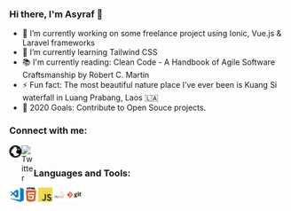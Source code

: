### Hi there, I'm Asyraf 👋

- 🔭 I’m currently working on some freelance project using Ionic, Vue.js & Laravel frameworks
- 🌱 I’m currently learning Tailwind CSS
- 📚 I'm currently reading: Clean Code - A Handbook of Agile Software Craftsmanship by Robert C. Martin
- ⚡ Fun fact: The most beautiful nature place I’ve ever been is Kuang Si waterfall in Luang Prabang, Laos 🇱🇦
- 🥅 2020 Goals: Contribute to Open Souce projects.

### Connect with me:

[<img align="left" alt="VSCode" width="22px" src="https://raw.githubusercontent.com/iconic/open-iconic/master/svg/globe.svg" />][website]
[<img align="left" alt="Twitter" width="22px" src="https://cdn.jsdelivr.net/npm/simple-icons@v3/icons/twitter.svg" />][twitter]

<br />

### Languages and Tools:

<img align="left" alt="Visual Studio Code" width="26px" src="https://raw.githubusercontent.com/github/explore/80688e429a7d4ef2fca1e82350fe8e3517d3494d/topics/visual-studio-code/visual-studio-code.png" />
<img align="left" alt="HTML5" width="26px" src="https://raw.githubusercontent.com/github/explore/80688e429a7d4ef2fca1e82350fe8e3517d3494d/topics/html/html.png" />
<img align="left" alt="JavaScript" width="26px" src="https://raw.githubusercontent.com/github/explore/80688e429a7d4ef2fca1e82350fe8e3517d3494d/topics/javascript/javascript.png" />
<img align="left" alt="MySQL" width="26px" src="https://raw.githubusercontent.com/github/explore/80688e429a7d4ef2fca1e82350fe8e3517d3494d/topics/mysql/mysql.png" />
<img align="left" alt="Git" width="26px" src="https://raw.githubusercontent.com/github/explore/80688e429a7d4ef2fca1e82350fe8e3517d3494d/topics/git/git.png" />


[website]: https://rajaasyraf.com
[twitter]: https://twitter.com/RMAsyraf